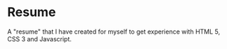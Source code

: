 # Resume

A "resume" that I have created for myself to get experience with HTML 5, CSS 3 and Javascript.
